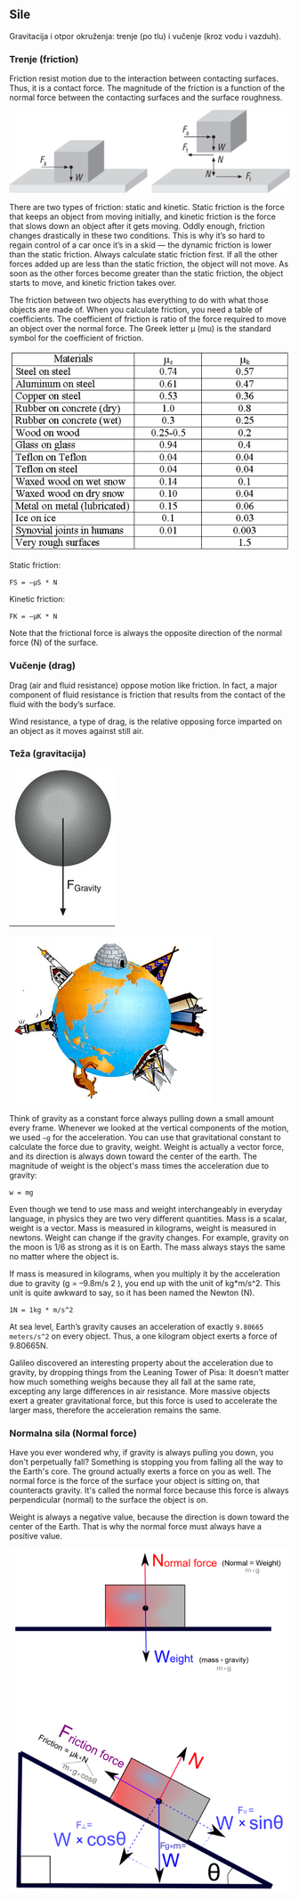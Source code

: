 ## Sile

Gravitacija i otpor okruženja: trenje (po tlu) i vučenje (kroz vodu i vazduh).

### Trenje (friction)

Friction resist motion due to the interaction between contacting surfaces. Thus, it is a contact force. The magnitude of the friction is a function of the normal force between the contacting surfaces and the surface roughness.

![trenje](slike/trenje.png?row=true)

There are two types of friction: static and kinetic. Static friction is the force that keeps an object from moving initially, and kinetic friction is the force that slows down an object after it gets moving. Oddly enough, friction changes drastically in these two conditions. This is why it’s so hard to regain control of a car once it’s in a skid — the dynamic friction is lower than the static friction. Always calculate static friction first. If all the other forces added up are less than the static friction, the object will not move. As soon as the other forces become greater than the static friction, the object starts to move, and kinetic friction takes over.

The friction between two objects has everything to do with what those objects are made of. When you calculate friction, you need a table of coefficients. The coefficient of friction is ratio of the force required to move an object over the normal force. The Greek letter μ (mu) is the standard symbol for the coefficient of friction.

![friction-coefficients](slike/friction-coefficients.gif?row=true)

Static friction:
```
FS = –μS * N
```
Kinetic friction:
```
FK = –μK * N
```
Note that the frictional force is always the opposite direction of the normal force (N) of the surface.

### Vučenje (drag)

Drag (air and fluid resistance) oppose motion like friction. In fact, a major component of fluid resistance is friction that results from the contact of the fluid with the body’s surface.

Wind resistance, a type of drag, is the relative opposing force imparted on an object as it moves against still air.

### Teža (gravitacija)

![gravitacija](slike/gravitacija.png?row=true)

![gravitacija-planeta](slike/gravitacija-planeta.jpg?row=true)

Think of gravity as a constant force always pulling down a small amount every frame. Whenever we looked at the vertical components of the motion, we used `–g` for the acceleration. You can use that gravitational constant to calculate the force due to gravity, weight. Weight is actually a vector force, and its direction is always down toward the center of the earth. The magnitude of weight is the object's mass times the acceleration due to gravity:
```
w = mg
```

Even though we tend to use mass and weight interchangeably in everyday language, in physics they are two very different quantities. Mass is a scalar, weight is a vector. Mass is measured in kilograms, weight is measured in newtons. Weight can change if the gravity changes. For example, gravity on the moon is 1/6 as strong as it is on Earth. The mass always stays the same no matter where the object is.

If mass is measured in kilograms, when you multiply it by the acceleration due to gravity (g = –9.8m/s 2 ), you end up with the unit of kg*m/s^2. This unit is quite awkward to say, so it has been named the Newton (N).
```
1N = 1kg * m/s^2
```
At sea level, Earth’s gravity causes an acceleration of exactly `9.80665 meters/s^2` on every object. Thus, a one kilogram object exerts a force of 9.80665N.

Galileo discovered an interesting property about the acceleration due to gravity, by dropping things from the Leaning Tower of Pisa: It doesn’t matter how much something weighs because they all fall at the same rate, excepting any large differences in air resistance. More massive objects exert a greater gravitational force, but this force is used to accelerate the larger mass, therefore the acceleration remains the same.

### Normalna sila (Normal force)

Have you ever wondered why, if gravity is always pulling you down, you don't perpetually fall? Something is stopping you from falling all the way to the Earth's core. The ground actually exerts a force on you as well. The normal force is the force of the surface your object is sitting on, that counteracts gravity. It's called the normal force because this force is always perpendicular (normal) to the surface the object is on.

Weight is always a negative value, because the direction is down toward the center of the Earth. That is why the normal force must always have a positive value.

![normal-force](slike/normal-force.png?row=true)
